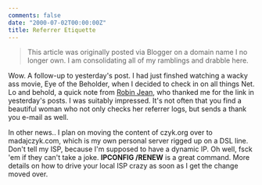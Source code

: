 ```yaml
---
comments: false
date: "2000-07-02T00:00:00Z"
title: Referrer Etiquette
---
```


> This article was originally posted via Blogger on a domain name I no longer own.  I am consolidating all of my ramblings and drabble here.

Wow. A follow-up to yesterday's post. I had just finshed watching a wacky ass movie, Eye of the Beholder, when I decided to check in on all things Net. Lo and behold, a quick note from [Robin Jean][1], who thanked me for the link in yesterday's posts. I was suitably impressed. It's not often that you find a beautiful woman who not only checks her referrer logs, but sends a thank you e-mail as well. 

In other news.. I plan on moving the content of czyk.org over to madajczyk.com, which is my own personal server rigged up on a DSL line. Don't tell my ISP, because I'm supposed to have a dynamic IP. Oh well, fsck 'em if they can't take a joke. **IPCONFIG /RENEW** is a great command. More details on how to drive your local ISP crazy as soon as I get the change moved over.

[1]: http://www.robinjean.com/